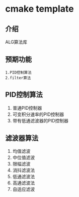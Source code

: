 # cmake template

## 介绍
ALG算法库

## 预期功能
~~~
1.PID控制算法
2.filter算法
~~~

## PID控制算法
1. 普通PID控制器
2. 可变积分速率的PID控制器
3. 带有低通滤波器的PID控制器


## 滤波器算法
1. 均值滤波
2. 中位值滤波
3. 限幅滤波
4. 消抖滤波法
5. 低通滤波法
6. 高通滤波法
7. 自适应滤波
